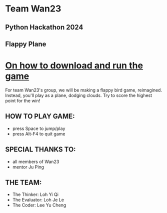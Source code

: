 # Team Wan23
## Python Hackathon 2024
## Flappy Plane
# [On how to download and run the game](https://github.com/diamondex187/pythonhackathon2024/wiki/HOW-TO-DOWNLOAD-AND-OPEN-THE-GAME:)
For team Wan23's group, we will be making a flappy bird game, reimagined. Instead, you'll play as a plane, dodging clouds. Try to score the highest point for the win!

## HOW TO PLAY GAME:
- press Space to jump/play
- press Alt-F4 to quit game

## SPECIAL THANKS TO:
- all members of Wan23
- mentor Ju Ping

## THE TEAM:
- The Thinker: Loh Yi Qi
- The Evaluator: Loh Je Le
- The Coder: Lee Yu Cheng
